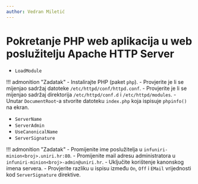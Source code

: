 ```yaml
---
author: Vedran Miletić
---
```


# Pokretanje PHP web aplikacija u web poslužitelju Apache HTTP Server

- `LoadModule`

!!! admonition "Zadatak"
    - Instalirajte PHP (paket `php`).
    - Provjerite je li se mijenjao sadržaj datoteke `/etc/httpd/conf/httpd.conf`.
    - Provjerite je li se mijenjao sadržaj direktorija `/etc/httpd/conf.d` i `/etc/httpd/modules`.
    - Unutar `DocumentRoot`-a stvorite datoteku `index.php` koja ispisuje `phpinfo()` na ekran.

- `ServerName`
- `ServerAdmin`
- `UseCanonicalName`
- `ServerSignature`

!!! admonition "Zadatak"
    - Promijenite ime poslužitelja u `infuniri-minion<broj>.uniri.hr:80`.
    - Promijenite mail adresu administratora u `infuniri-minion<broj>-admin@uniri.hr`.
    - Uključite korištenje kanonskog imena servera.
    - Provjerite razliku u ispisu između `On`, `Off` i `EMail` vrijednosti kod `ServerSignature` direktive.
